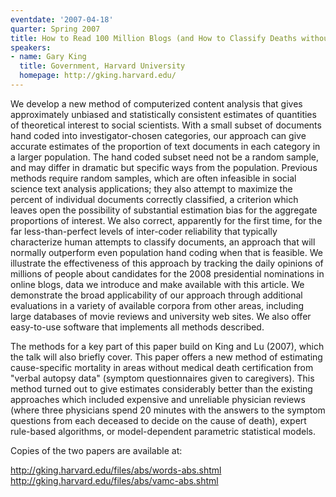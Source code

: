 ```yaml
---
eventdate: '2007-04-18'
quarter: Spring 2007
title: How to Read 100 Million Blogs (and How to Classify Deaths without Physicians)
speakers:
- name: Gary King
  title: Government, Harvard University
  homepage: http://gking.harvard.edu/
---
```

We develop a new method of computerized content analysis that gives approximately unbiased and statistically consistent estimates of quantities of theoretical interest to social scientists. With a small subset of documents hand coded into investigator-chosen categories, our approach can give accurate estimates of the proportion of text documents in each category in a larger population. The hand coded subset need not be a random sample, and may differ in dramatic but specific ways from the population. Previous methods require random samples, which are often infeasible in social science text analysis applications; they also attempt to maximize the percent of individual documents correctly classified, a criterion which leaves open the possibility of substantial estimation bias for the aggregate proportions of interest. We also correct, apparently for the first time, for the far less-than-perfect levels of inter-coder reliability that typically characterize human attempts to classify documents, an approach that will normally outperform even population hand coding when that is feasible. We illustrate the effectiveness of this approach by tracking the daily opinions of millions of people about candidates for the 2008 presidential nominations in online blogs, data we introduce and make available with this article. We demonstrate the broad applicability of our approach through additional evaluations in a variety of available corpora from other areas, including large databases of movie reviews and university web sites. We also offer easy-to-use software that implements all methods described. 

The methods for a key part of this paper build on King and Lu (2007), which the talk will also briefly cover. This paper offers a new method of estimating cause-specific mortality in areas without medical death certification from &quot;verbal autopsy data&quot; (symptom questionnaires given to caregivers). This method turned out to give estimates considerably better than the existing approaches which included expensive and unreliable physician reviews (where three physicians spend 20 minutes with the answers to the symptom questions from each deceased to decide on the cause of death), expert rule-based algorithms, or model-dependent parametric statistical models. 

Copies of the two papers are available at: 

http://gking.harvard.edu/files/abs/words-abs.shtml
http://gking.harvard.edu/files/abs/vamc-abs.shtml